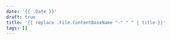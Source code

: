 ```yaml
---
date: '{{ .Date }}'
draft: true
title: '{{ replace .File.ContentBaseName "-" " " | title }}'
tags: []
---
```

